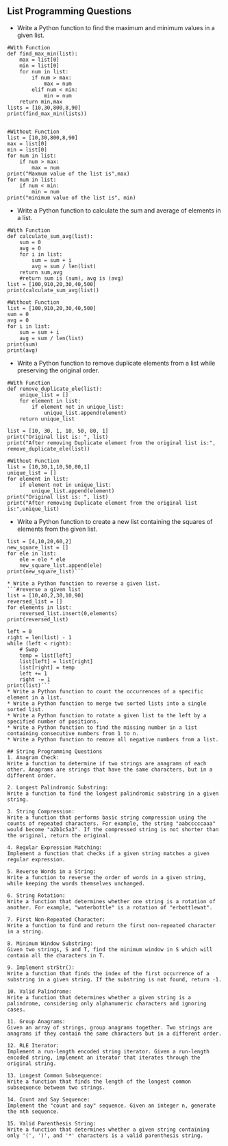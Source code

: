 ## List Programming Questions
* Write a Python function to find the maximum and minimum values in a given list.
```#find the maximum and minimum values in a given list
#With Function
def find_max_min(list):
    max = list[0]
    min = list[0]
    for num in list:
        if num > max:
            max = num
        elif num < min:
            min = num
    return min,max
lists = [10,30,800,8,90]
print(find_max_min(lists))


#Without Function
list = [10,30,800,8,90]
max = list[0]
min = list[0]
for num in list:
    if num > max:
        max = num
print("Maxmum value of the list is",max)
for num in list:
    if num < min:
        min = num
print("minimum value of the list is", min)
```
* Write a Python function to calculate the sum and average of elements in a list.
```#calculate the sum and average of elements in a list
#With Function
def calculate_sum_avg(list):
    sum = 0
    avg = 0
    for i in list:
        sum = sum + i
        avg = sum / len(list)
    return sum,avg
    #return sum is (sum), avg is (avg)
list = [100,910,20,30,40,500]
print(calculate_sum_avg(list))

#Without Function
list = [100,910,20,30,40,500]
sum = 0
avg = 0
for i in list:
    sum = sum + i
    avg = sum / len(list)
print(sum)
print(avg)
```
* Write a Python function to remove duplicate elements from a list while preserving the original order.
```#remove duplicate elements from a list while preserving the original order
#With Function
def remove_duplicate_ele(list):
    unique_list = []
    for element in list:
        if element not in unique_list:
            unique_list.append(element)
    return unique_list

list = [10, 30, 1, 10, 50, 80, 1]
print("Original list is: ", list)
print("After removing Duplicate element from the original list is:", remove_duplicate_ele(list))

#Without Function
list = [10,30,1,10,50,80,1]
unique_list = []
for element in list:
    if element not in unique_list:
        unique_list.append(element)
print("Original list is: ", list)
print("After removing Duplicate element from the original list is:",unique_list)
```


* Write a Python function to create a new list containing the squares of elements from the given list.
```#create a new list containing the squares of elements from the given list.
list = [4,10,20,60,2]
new_square_list = []
for ele in list:
    ele = ele * ele
    new_square_list.append(ele)
print(new_square_list)```

* Write a Python function to reverse a given list.
```#reverse a given list
list = [10,40,2,30,10,90]
reversed_list = []
for elements in list:
    reversed_list.insert(0,elements)
print(reversed_list)

left = 0
right = len(list) - 1
while (left < right):
    # Swap
    temp = list[left]
    list[left] = list[right]
    list[right] = temp
    left += 1
    right -= 1
print(list)```
* Write a Python function to count the occurrences of a specific element in a list.
* Write a Python function to merge two sorted lists into a single sorted list.
* Write a Python function to rotate a given list to the left by a specified number of positions.
* Write a Python function to find the missing number in a list containing consecutive numbers from 1 to n.
* Write a Python function to remove all negative numbers from a list.

## String Programming Questions
1. Anagram Check:
Write a function to determine if two strings are anagrams of each other. Anagrams are strings that have the same characters, but in a different order.

2. Longest Palindromic Substring:
Write a function to find the longest palindromic substring in a given string.

3. String Compression:
Write a function that performs basic string compression using the counts of repeated characters. For example, the string "aabcccccaaa" would become "a2b1c5a3". If the compressed string is not shorter than the original, return the original.

4. Regular Expression Matching:
Implement a function that checks if a given string matches a given regular expression.

5. Reverse Words in a String:
Write a function to reverse the order of words in a given string, while keeping the words themselves unchanged.

6. String Rotation:
Write a function that determines whether one string is a rotation of another. For example, "waterbottle" is a rotation of "erbottlewat".

7. First Non-Repeated Character:
Write a function to find and return the first non-repeated character in a string.

8. Minimum Window Substring:
Given two strings, S and T, find the minimum window in S which will contain all the characters in T.

9. Implement strStr():
Write a function that finds the index of the first occurrence of a substring in a given string. If the substring is not found, return -1.

10. Valid Palindrome:
Write a function that determines whether a given string is a palindrome, considering only alphanumeric characters and ignoring cases.

11. Group Anagrams:
Given an array of strings, group anagrams together. Two strings are anagrams if they contain the same characters but in a different order.

12. RLE Iterator:
Implement a run-length encoded string iterator. Given a run-length encoded string, implement an iterator that iterates through the original string.

13. Longest Common Subsequence:
Write a function that finds the length of the longest common subsequence between two strings.

14. Count and Say Sequence:
Implement the "count and say" sequence. Given an integer n, generate the nth sequence.

15. Valid Parenthesis String:
Write a function that determines whether a given string containing only '(', ')', and '*' characters is a valid parenthesis string.
